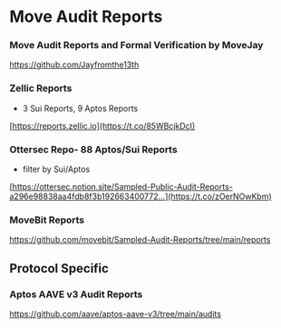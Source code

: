 # Move Audit Reports

### Move Audit Reports and Formal Verification by MoveJay

https://github.com/Jayfromthe13th

### Zellic Reports
- 3 Sui Reports, 9 Aptos Reports

[https://reports.zellic.io](https://t.co/85WBcjkDcI)

### Ottersec Repo- 88 Aptos/Sui Reports
- filter by Sui/Aptos

[https://ottersec.notion.site/Sampled-Public-Audit-Reports-a296e98838aa4fdb8f3b192663400772…](https://t.co/zOerNOwKbm)

### MoveBit Reports

https://github.com/movebit/Sampled-Audit-Reports/tree/main/reports

## Protocol Specific

### Aptos AAVE v3 Audit Reports

https://github.com/aave/aptos-aave-v3/tree/main/audits
